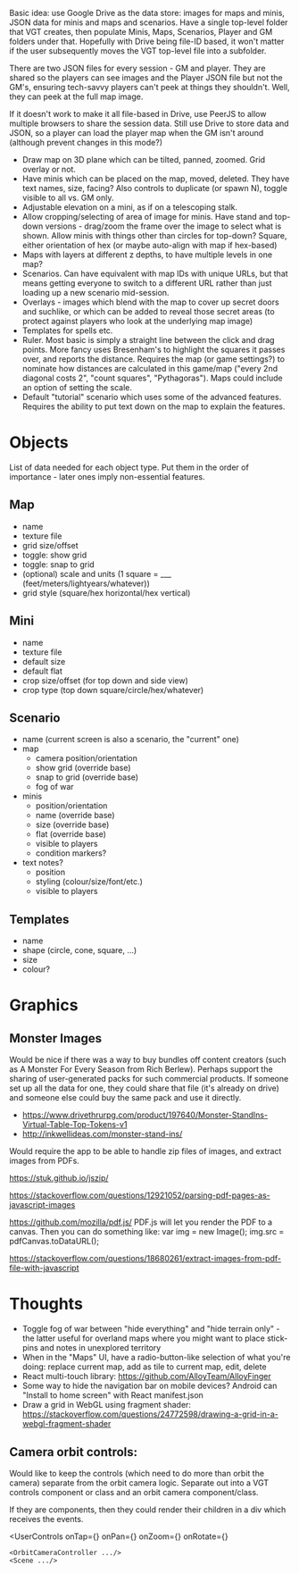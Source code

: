 
Basic idea: use Google Drive as the data store: images for maps and minis,
JSON data for minis and maps and scenarios.  Have a single top-level folder
that VGT creates, then populate Minis, Maps, Scenarios, Player and GM folders
under that.  Hopefully with Drive being file-ID based, it won't matter if
the user subsequently moves the VGT top-level file into a subfolder.

There are two JSON files for every session - GM and player.  They are shared
so the players can see images and the Player JSON file but not the GM's,
ensuring tech-savvy players can't peek at things they shouldn't.  Well, they
can peek at the full map image.

If it doesn't work to make it all file-based in Drive, use PeerJS to allow
multiple browsers to share the session data.  Still use Drive to store data
and JSON, so a player can load the player map when the GM isn't around
(although prevent changes in this mode?) 

* Draw map on 3D plane which can be tilted, panned, zoomed.  Grid overlay
or not.
* Have minis which can be placed on the map, moved, deleted.  They have
text names, size, facing?  Also controls to duplicate (or spawn N), toggle
visible to all vs. GM only.
* Adjustable elevation on a mini, as if on a telescoping stalk.
* Allow cropping/selecting of area of image for minis.  Have stand and
top-down versions - drag/zoom the frame over the image to select what is
shown.  Allow minis with things other than circles for top-down? Square,
either orientation of hex (or maybe auto-align with map if hex-based)
* Maps with layers at different z depths, to have multiple levels in one map?
* Scenarios.  Can have equivalent with map IDs with unique URLs, but that
means getting everyone to switch to a different URL rather than just loading
up a new scenario mid-session.
* Overlays - images which blend with the map to cover up secret doors and
suchlike, or which can be added to reveal those secret areas (to protect
against players who look at the underlying map image)
* Templates for spells etc.
* Ruler.  Most basic is simply a straight line between the click and drag
points.  More fancy uses Bresenham's to highlight the squares it passes over,
and reports the distance.  Requires the map (or game settings?) to nominate
how distances are calculated in this game/map ("every 2nd diagonal costs 2",
"count squares", "Pythagoras").  Maps could include an option of setting the
scale.
* Default "tutorial" scenario which uses some of the advanced features.
Requires the ability to put text down on the map to explain the features.

# Objects
List of data needed for each object type.  Put them in the order of
importance - later ones imply non-essential features.

## Map
* name
* texture file
* grid size/offset
* toggle: show grid
* toggle: snap to grid
* (optional) scale and units (1 square = ___ (feet/meters/lightyears/whatever))
* grid style (square/hex horizontal/hex vertical)


## Mini
* name
* texture file
* default size
* default flat
* crop size/offset (for top down and side view)
* crop type (top down square/circle/hex/whatever)

## Scenario
* name (current screen is also a scenario, the "current" one)
* map
  * camera position/orientation
  * show grid (override base)
  * snap to grid (override base)
  * fog of war
* minis
  * position/orientation
  * name (override base)
  * size (override base)
  * flat (override base)
  * visible to players
  * condition markers?
* text notes?
  * position
  * styling (colour/size/font/etc.)
  * visible to players

## Templates
* name
* shape (circle, cone, square, ...)
* size
* colour?

# Graphics

## Monster Images

Would be nice if there was a way to buy bundles off content creators (such
as A Monster For Every Season from Rich Berlew).  Perhaps support the sharing of
user-generated packs for such commercial products.  If someone set up all the data
for one, they could share that file (it's already on drive) and someone else could
buy the same pack and use it directly.

* https://www.drivethrurpg.com/product/197640/Monster-StandIns-Virtual-Table-Top-Tokens-v1
* http://inkwellideas.com/monster-stand-ins/

Would require the app to be able to handle zip files of images, and extract images
from PDFs.

https://stuk.github.io/jszip/

https://stackoverflow.com/questions/12921052/parsing-pdf-pages-as-javascript-images

https://github.com/mozilla/pdf.js/ PDF.js will let you render the PDF to a canvas. Then you can do something like:
var img = new Image();
img.src = pdfCanvas.toDataURL();

https://stackoverflow.com/questions/18680261/extract-images-from-pdf-file-with-javascript

# Thoughts
* Toggle fog of war between "hide everything" and "hide terrain only" - the latter
useful for overland maps where you might want to place stick-pins and notes in
unexplored territory
* When in the "Maps" UI, have a radio-button-like selection of what you're doing:
replace current map, add as tile to current map, edit, delete
* React multi-touch library: https://github.com/AlloyTeam/AlloyFinger
* Some way to hide the navigation bar on mobile devices?  Android can "Install to home screen" with React manifest.json
* Draw a grid in WebGL using fragment shader: https://stackoverflow.com/questions/24772598/drawing-a-grid-in-a-webgl-fragment-shader

## Camera orbit controls:
Would like to keep the controls (which need to do more than orbit the camera)
separate from the orbit camera logic.  Separate out into a VGT controls component
or class and an orbit camera component/class.

If they are components, then they could render their children in a div which
receives the events.

<UserControls
    onTap={}
    onPan={}
    onZoom={}
    onRotate={}
>
    <OrbitCameraController .../>
    <Scene .../>
</VirtualGamingTabletopControls>

